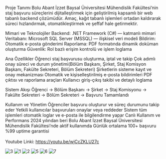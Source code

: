 Proje Tanımı
Bolu Abant İzzet Baysal Üniversitesi Mühendislik Fakültesi’nin staj başvuru süreçlerini dijitalleştirmek için geliştirilmiş kapsamlı bir web tabanlı backend çözümüdür.
Amaç, kağıt tabanlı işlemleri ortadan kaldırarak süreci hızlandırmak, otomatikleştirmek ve şeffaf hale getirmektir.

Mimari ve Teknolojiler
Backend: .NET Framework (C#) — katmanlı mimari
Veritabanı: Microsoft SQL Server (MSSQL) — ilişkisel veri modeli
Bildirim: Otomatik e-posta gönderimi
Raporlama: PDF formatında dinamik doküman oluşturma
Güvenlik: Rol bazlı erişim kontrolü ve işlem loglama

Ana Özellikler
Öğrenci staj başvurusu oluşturma, iptal ve takip 
Çok adımlı onay süreci ve durum yönetimi(Bölüm Başkanı, Şirket, Staj Komisyon Başkanı, Fakülte Sekreteri, Bölüm Sekreteri)
Şirketlerin sisteme kayıt ve onay mekanizması
Otomatik ve kişiselleştirilmiş e-posta bildirimleri
PDF çıktısı ve raporlama araçları
Kullanıcı giriş-çıkış takibi ve detaylı loglama

Sistem Akışı
Öğrenci → Bölüm Başkanı → Şirket → Staj Komisyonu → Fakülte Sekreteri → Bölüm Sekreteri → Başvuru Tamamlandı

Kullanım ve Yönetim
Öğrenciler başvuru oluşturur ve süreç durumunu takip eder
Yetkili kullanıcılar başvuruları onaylar veya reddeder
Sistem tüm işlemleri otomatik loglar ve e-posta ile bilgilendirme yapar
Canlı Kullanım ve Performans
2024 yılından beri Bolu Abant İzzet Baysal Üniversitesi Mühendislik Fakültesi’nde aktif kullanımda
Günlük ortalama 100+ başvuru
%99 uptime garantisi
<br>
<br>
Youtube Linki: https://youtu.be/wjCcZKLU27c

![3](https://github.com/user-attachments/assets/8dba2a38-f0ff-48f1-879e-4909525b3e07)
![1](https://github.com/user-attachments/assets/8cea2e8e-e693-4bd8-b404-e861aef6d558)
![2](https://github.com/user-attachments/assets/d68e1f74-2bfd-44b2-b8ca-f54c4201cc68)
![5](https://github.com/user-attachments/assets/eb1301d5-dc26-41c1-8a6e-4f5e62ef99cf)
![6](https://github.com/user-attachments/assets/919341ec-8db4-49c5-a6be-f1de90478a65)
![7](https://github.com/user-attachments/assets/869bf41c-a971-49f5-bac2-d850be915da1)
